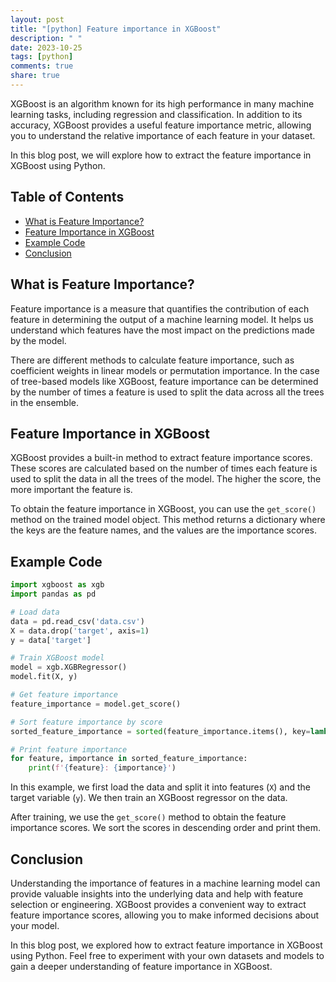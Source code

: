 ```yaml
---
layout: post
title: "[python] Feature importance in XGBoost"
description: " "
date: 2023-10-25
tags: [python]
comments: true
share: true
---
```


XGBoost is an algorithm known for its high performance in many machine learning tasks, including regression and classification. In addition to its accuracy, XGBoost provides a useful feature importance metric, allowing you to understand the relative importance of each feature in your dataset.

In this blog post, we will explore how to extract the feature importance in XGBoost using Python.

## Table of Contents
- [What is Feature Importance?](#what-is-feature-importance)
- [Feature Importance in XGBoost](#feature-importance-in-xgboost)
- [Example Code](#example-code)
- [Conclusion](#conclusion)

## What is Feature Importance?

Feature importance is a measure that quantifies the contribution of each feature in determining the output of a machine learning model. It helps us understand which features have the most impact on the predictions made by the model.

There are different methods to calculate feature importance, such as coefficient weights in linear models or permutation importance. In the case of tree-based models like XGBoost, feature importance can be determined by the number of times a feature is used to split the data across all the trees in the ensemble.

## Feature Importance in XGBoost

XGBoost provides a built-in method to extract feature importance scores. These scores are calculated based on the number of times each feature is used to split the data in all the trees of the model. The higher the score, the more important the feature is.

To obtain the feature importance in XGBoost, you can use the `get_score()` method on the trained model object. This method returns a dictionary where the keys are the feature names, and the values are the importance scores.

## Example Code

```python
import xgboost as xgb
import pandas as pd

# Load data
data = pd.read_csv('data.csv')
X = data.drop('target', axis=1)
y = data['target']

# Train XGBoost model
model = xgb.XGBRegressor()
model.fit(X, y)

# Get feature importance
feature_importance = model.get_score()

# Sort feature importance by score
sorted_feature_importance = sorted(feature_importance.items(), key=lambda x: x[1], reverse=True)

# Print feature importance
for feature, importance in sorted_feature_importance:
    print(f'{feature}: {importance}')
```

In this example, we first load the data and split it into features (`X`) and the target variable (`y`). We then train an XGBoost regressor on the data.

After training, we use the `get_score()` method to obtain the feature importance scores. We sort the scores in descending order and print them.

## Conclusion

Understanding the importance of features in a machine learning model can provide valuable insights into the underlying data and help with feature selection or engineering. XGBoost provides a convenient way to extract feature importance scores, allowing you to make informed decisions about your model.

In this blog post, we explored how to extract feature importance in XGBoost using Python. Feel free to experiment with your own datasets and models to gain a deeper understanding of feature importance in XGBoost.